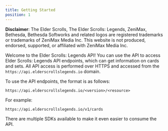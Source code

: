 ```yaml
---
title: Getting Started
position: 1
---
```


**Disclaimer**: The Elder Scrolls, The Elder Scrolls: Legends, ZeniMax, Bethesda, Bethesda Softworks and related logos are registered trademarks or trademarks of ZeniMax Media Inc. This website is not produced, endorsed, supported, or affiliated with ZeniMax Media Inc.

Welcome to the Elder Scrolls: Legends API! You can use the API to access Elder Scrolls: Legends API endpoints, which can get information on cards and sets. All API access is performed over HTTPS and accessed from the `https://api.elderscrollslegends.io` domain.

To use the API endpoints, the format is as follows:

`https://api.elderscrollslegends.io/<version>/<resource>`

For example:

`https://api.elderscrollslegends.io/v1/cards`

There are multiple SDKs available to make it even easier to consume the API.